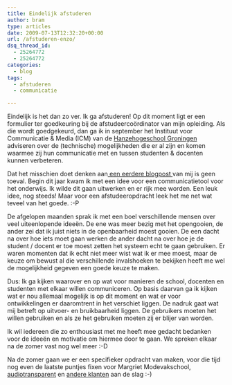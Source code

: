 ```yaml
---
title: Eindelijk afstuderen
author: bram
type: articles
date: 2009-07-13T12:32:20+00:00
url: /afstuderen-enzo/
dsq_thread_id:
  - 25264772
  - 25264772
categories:
  - blog
tags:
  - afstuderen
  - communicatie

---
```

<p class="lead">
  Eindelijk is het dan zo ver. Ik ga afstuderen! Op dit moment ligt er een formulier ter goedkeuring bij de afstudeercoördinator van mijn opleiding. Als die wordt goedgekeurd, dan ga ik in september het Instituut voor Communicatie & Media (ICM) van de <a id="aptureLink_otjVanC0Vw" href="http://en.wikipedia.org/wiki/Hanzehogeschool%20Groningen">Hanzehogeschool Groningen</a> adviseren over de (technische) mogelijkheden die er al zijn en komen waarmee zij hun communicatie met en tussen studenten & docenten kunnen verbeteren.
</p>

<!--more-->

<div>
  <div style="text-align: left;">
    Dat het misschien doet denken aan<a title="Communicatiesysteem voor scholen & leerlingen" href="http://bramwillemse.com/2009/04/22/communicatiesysteem-voor-scholen-leerlingen/"> een eerdere blogpost </a>van mij is geen toeval. Begin dit jaar kwam ik met een idee voor een communicatietool voor het onderwijs. Ik wilde dit gaan uitwerken en er rijk mee worden. Een leuk idee, nog steeds! Maar voor een afstudeeropdracht leek het me net wat teveel van het goede. :-P
  </div>
  
  <p style="text-align: left;">
    De afgelopen maanden sprak ik met een boel verschillende mensen over veel uiteenlopende ideeën. De ene was meer bezig met het opengooien, de ander zei dat ik juist niets in de openbaarheid moest gooien. De een dacht na over hoe iets moet gaan werken de ander dacht na over hoe je de student / docent er toe moest zetten het systeem echt te gaan gebruiken. Er waren momenten dat ik echt niet meer wist wat ik er mee moest, maar de keuze om bewust al die verschillende invalshoeken te bekijken heeft me wel de mogelijkheid gegeven een goede keuze te maken.
  </p>
  
  <p style="text-align: left;">
    Dus: Ik ga kijken waarover en op wat voor manieren de school, docenten en studenten met elkaar willen communiceren. Op basis daarvan ga ik kijken wat er nou allemaal mogelijk is op dit moment en wat er voor ontwikkelingen er daaromtrent in het verschiet liggen. De nadruk gaat wat mij betreft op uitvoer- en bruikbaarheid liggen. De gebruikers moeten het willen gebruiken en als ze het gebruiken moeten zij er blijer van worden.
  </p>
  
  <p style="text-align: left;">
    Ik wil iedereen die zo enthousiast met me heeft mee gedacht bedanken voor de ideeën en motivatie om hiermee door te gaan. We spreken elkaar na de zomer vast nog wel meer :-D
  </p>
  
  <p style="text-align: left;">
    Na de zomer gaan we er een specifieker opdracht van maken, voor die tijd nog even de laatste puntjes fixen voor Margriet Modevakschool, <a id="aptureLink_UHpGMCkhm5" href="http://www.youtube.com/watch?v=yfOeGKHMMgQ">audiotransparent</a> en <a href="http://bramwillemse.com/mijn/portfolio1">andere klanten</a> aan de slag :-)
  </p>
</div>